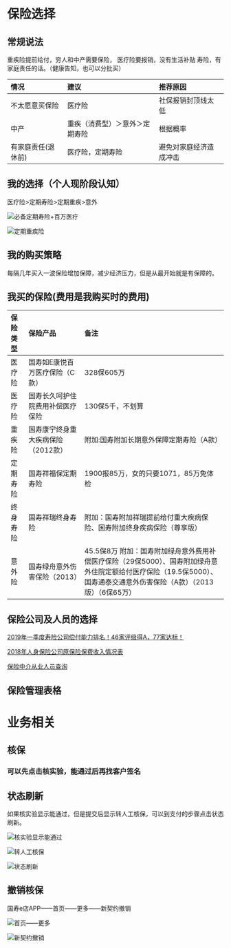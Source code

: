 # 保险选择

## 常规说法

重疾险提前给付，穷人和中产需要保险，
医疗险要报销，没有生活补贴
寿险，有家庭责任的话。（健康告知，也可以分批买）

| 情况 | 建议 | 推荐原因 |
| :- | :- | :- | 
| 不太愿意买保险 | 医疗险 | 社保报销封顶线太低 |
| 中产 | 重疾（消费型）＞意外＞定期寿险 | 根据概率 |
| 有家庭责任(退休前) | 医疗险，定期寿险 | 避免对家庭经济造成冲击 |



## 我的选择（个人现阶段认知）
医疗险>定期寿险>定期重疾>意外

![必备定期寿险+百万医疗](https://beyondthe.top/img/必备定期寿险+百万医疗.jpeg)

![定期重疾险](https://beyondthe.top/img/定期重疾险.jpeg)


## 我的购买策略
每隔几年买入一波保险增加保障，减少经济压力，但是从最开始就是有保障的。

## 我买的保险(费用是我购买时的费用)

| 保险类型 | 保险产品 | 备注 |
| :- | :- | :- | 
| 医疗险 | 国寿如E康悦百万医疗保险（C款） | 328保605万 |
| 医疗险 | 国寿长久呵护住院费用补偿医疗保险 | 130保5千，不划算 |
| 重疾险 | 国寿康宁终身重大疾病保险（2012款） | 附加:国寿附加长期意外保障定期寿险（A款） |
| 定期寿险 | 国寿祥福保定期寿险 | 1900报85万，女的只要1071，85万免体检 |
| 终身寿险 | 国寿祥瑞终身寿险 | 附加：国寿附加祥瑞提前给付重大疾病保险、国寿附加终身疾病保险（尊享版） |
| 意外险 | 国寿绿舟意外伤害保险（2013） | 45.5保8万 附加：国寿附加绿舟意外费用补偿医疗保险（29保5000）、国寿附加绿舟意外住院定额给付医疗保险（19.5保5000）、国寿通泰交通意外伤害保险（A款）（2013版）（6保65万） |




##  保险公司及人员的选择

[2019年一季度寿险公司偿付能力排名！46家评级得A，77家达标！](http://www.sohu.com/a/316175086_100285673)

[2018年人身保险公司原保险保费收入情况表](http://bxjg.circ.gov.cn/web/site0/tab5203/info4132228.htm)

[保险中介从业人员查询](http://iir.circ.gov.cn/)






## 保险管理表格




# 业务相关
## 核保
### 可以先点击核实验，能通过后再找客户签名


## 状态刷新
如果核实验显示能通过，但是提交后显示转人工核保，可以到支付的步骤点击状态刷新。

![核实验显示能通过](https://beyondthe.top/img/核实验核保通过.png)

![转人工核保](https://beyondthe.top/img/转人工核保.png)

![状态刷新](https://beyondthe.top/img/状态刷新.jpeg)



## 撤销核保
国寿e店APP——首页——更多——新契约撤销

![首页——更多](https://beyondthe.top/img/新契约撤销1.jpeg)

![新契约撤销](https://beyondthe.top/img/新契约撤销2.jpeg)


